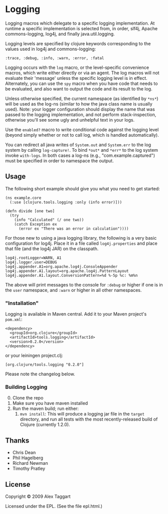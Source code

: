 # Logging

Logging macros which delegate to a specific logging implementation. At runtime a specific implementation is selected from, in order, slf4j, Apache commons-logging, log4j, and finally java.util.logging.

Logging levels are specified by clojure keywords corresponding to the values used in log4j and commons-logging:

    :trace, :debug, :info, :warn, :error, :fatal

Logging occurs with the `log` macro, or the level-specific convenience macros, which write either directly or via an agent.  The log macros will not evaluate their 'message' unless the specific logging level is in effect. Alternately, you can use the `spy` macro when you have code that needs to be evaluated, and also want to output the code and its result to the log.

Unless otherwise specified, the current namespace (as identified by `*ns*`) will be used as the log-ns (similar to how the java class name is usually used).  Note: your logger configuration should display the name that was passed to the logging implementation, and not perform stack-inspection, otherwise you'll see some ugly and unhelpful text in your logs.

Use the `enabled?` macro to write conditional code against the logging level (beyond simply whether or not to call log, which is handled automatically).

You can redirect all java writes of `System.out` and `System.err` to the log system by calling `log-capture!`.  To bind `*out*` and `*err*` to the log system invoke `with-logs`.  In both cases a log-ns (e.g., "com.example.captured") must be specified in order to namespace the output.

## Usage

The following short example should give you what you need to get started:

    (ns example.core
      (:use [clojure.tools.logging :only (info error)]))

    (defn divide [one two]
      (try
        (info "Calculated" (/ one two))
        (catch Exception ex
          (error ex "There was an error in calculation"))))

For those new to using a java logging library, the following is a very basic configuration for log4j. Place it in a file called `log4j.properties` and place that file (and the log4j JAR) on the classpath.

    log4j.rootLogger=WARN, A1
    log4j.logger.user=DEBUG
    log4j.appender.A1=org.apache.log4j.ConsoleAppender
    log4j.appender.A1.layout=org.apache.log4j.PatternLayout
    log4j.appender.A1.layout.ConversionPattern=%d %-5p %c: %m%n

The above will print messages to the console for `:debug` or higher if one is in the `user` namespace, and `:warn` or higher in all other namespaces.

### "Installation"

Logging is available in Maven central.  Add it to your Maven project's `pom.xml`:

    <dependency>
      <groupId>org.clojure</groupId>
      <artifactId>tools.logging</artifactId>
      <version>0.2.0</version>
    </dependency>

or your leiningen project.clj:

    [org.clojure/tools.logging "0.2.0"]

Please note the changelog below.

### Building Logging

0. Clone the repo
1. Make sure you have maven installed
2. Run the maven build; run either:
    1. `mvn install`: This will produce a logging jar file in the `target`
directory, and run all tests with the most recently-released build
of Clojure (currently 1.2.0).

## Thanks

* Chris Dean
* Phil Hagelberg
* Richard Newman
* Timothy Pratley

## License

Copyright © 2009 Alex Taggart

Licensed under the EPL. (See the file epl.html.)
